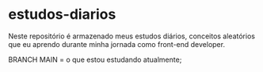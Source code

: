 # estudos-diarios
Neste repositório é armazenado meus estudos diários, conceitos aleatórios que eu aprendo durante minha jornada como front-end developer.

BRANCH MAIN = o que estou estudando atualmente;
